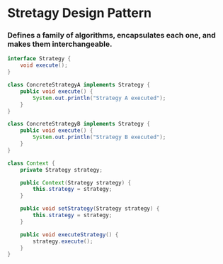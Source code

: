 # Stretagy Design Pattern 
### Defines a family of algorithms, encapsulates each one, and makes them interchangeable.

```Java
interface Strategy {
    void execute();
}

class ConcreteStrategyA implements Strategy {
    public void execute() {
        System.out.println("Strategy A executed");
    }
}

class ConcreteStrategyB implements Strategy {
    public void execute() {
        System.out.println("Strategy B executed");
    }
}

class Context {
    private Strategy strategy;

    public Context(Strategy strategy) {
        this.strategy = strategy;
    }

    public void setStrategy(Strategy strategy) {
        this.strategy = strategy;
    }

    public void executeStrategy() {
        strategy.execute();
    }
}
```